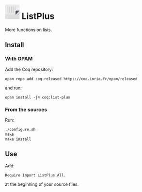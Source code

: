 # ![Logo](https://raw.githubusercontent.com/clarus/icons/master/list-48.png) ListPlus
More functions on lists.

## Install
### With OPAM
Add the Coq repository:

    opam repo add coq-released https://coq.inria.fr/opam/released

and run:

    opam install -j4 coq:list-plus

### From the sources
Run:

    ./configure.sh
    make
    make install

## Use
Add:

    Require Import ListPlus.All.

at the beginning of your source files.
